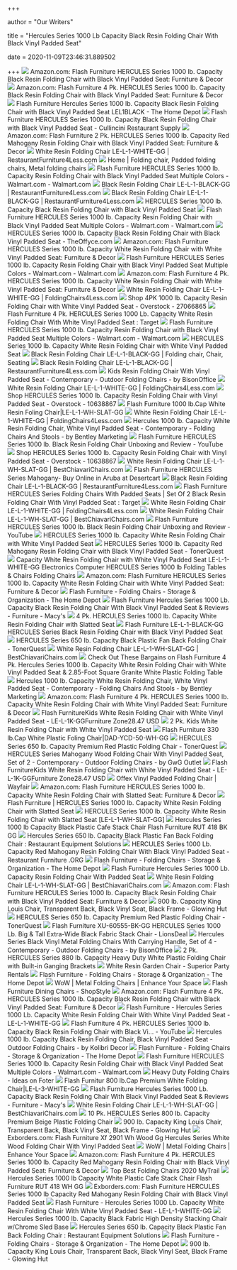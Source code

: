 +++
        
author = "Our Writers"
        
title = "Hercules Series 1000 Lb Capacity Black Resin Folding Chair With Black Vinyl Padded Seat"
        
date = 2020-11-09T23:46:31.889502
        
+++
[ ![](https://images-na.ssl-images-amazon.com/images/I/51RfqMIcUHL._AC_SX679_.jpg)](https://images-na.ssl-images-amazon.com/images/I/51RfqMIcUHL._AC_SX679_.jpg) Amazon.com: Flash Furniture HERCULES Series 1000 lb. Capacity Black Resin  Folding Chair with Black Vinyl Padded Seat: Furniture & Decor
[ ![](https://images-na.ssl-images-amazon.com/images/I/81IaCAlvXTL._AC_SX522_.jpg)](https://images-na.ssl-images-amazon.com/images/I/81IaCAlvXTL._AC_SX522_.jpg) Amazon.com: Flash Furniture 4 Pk. HERCULES Series 1000 lb. Capacity Black  Resin Folding Chair with Black Vinyl Padded Seat: Furniture & Decor
[ ![](https://images.homedepot-static.com/productImages/40be92ee-00f4-4789-9d0e-727d6a61727d/svn/black-flash-furniture-folding-chairs-lel1black-64_600.jpg)](https://images.homedepot-static.com/productImages/40be92ee-00f4-4789-9d0e-727d6a61727d/svn/black-flash-furniture-folding-chairs-lel1black-64_600.jpg) Flash Furniture Hercules Series 1000 lb. Capacity Black Resin Folding Chair  with Black Vinyl Padded Seat LEL1BLACK - The Home Depot
[ ![](https://d2gyvfl9t9z401.cloudfront.net/catalog/product/cache/1/image/500x/040ec09b1e35df139433887a97daa66f/l/e/le-l-1-black-gg_inset3/Flash-Furniture-FLA-LE-L-1-BLACK-GG-31.jpg)](https://d2gyvfl9t9z401.cloudfront.net/catalog/product/cache/1/image/500x/040ec09b1e35df139433887a97daa66f/l/e/le-l-1-black-gg_inset3/Flash-Furniture-FLA-LE-L-1-BLACK-GG-31.jpg) Flash Furniture HERCULES Series 1000 lb. Capacity Black Resin Folding Chair  with Black Vinyl Padded Seat - Cullincini Restaurant Supply
[ ![](https://images-na.ssl-images-amazon.com/images/I/91CoResjFlL._AC_SX522_.jpg)](https://images-na.ssl-images-amazon.com/images/I/91CoResjFlL._AC_SX522_.jpg) Amazon.com: Flash Furniture 2 Pk. HERCULES Series 1000 lb. Capacity Red  Mahogany Resin Folding Chair with Black Vinyl Padded Seat: Furniture & Decor
[ ![](https://www.restaurantfurniture4less.com/dw/image/v2/BBSJ_PRD/on/demandware.static/-/Sites-main/default/dw03ede34c/images/FLASH_FURNITURE_LE-L-1-WHITE-GG_MAIN_IMAGE.jpg?sw=2000&sh=2000&sm=fit)](https://www.restaurantfurniture4less.com/dw/image/v2/BBSJ_PRD/on/demandware.static/-/Sites-main/default/dw03ede34c/images/FLASH_FURNITURE_LE-L-1-WHITE-GG_MAIN_IMAGE.jpg?sw=2000&sh=2000&sm=fit) White Resin Folding Chair LE-L-1-WHITE-GG | RestaurantFurniture4Less.com
[ ![](https://i.pinimg.com/736x/d9/69/1b/d9691b19509fef874c9b343b7d57988b.jpg)](https://i.pinimg.com/736x/d9/69/1b/d9691b19509fef874c9b343b7d57988b.jpg) Home | Folding chair, Padded folding chairs, Metal folding chairs
[ ![](https://i5.walmartimages.com/asr/9f6157e9-dbc7-4a8e-96de-d8612d9df268_1.6887749ee233bfe4fcb47ae24ec50ea6.jpeg)](https://i5.walmartimages.com/asr/9f6157e9-dbc7-4a8e-96de-d8612d9df268_1.6887749ee233bfe4fcb47ae24ec50ea6.jpeg) Flash Furniture HERCULES Series 1000 lb. Capacity Resin Folding Chair with Black  Vinyl Padded Seat Multiple Colors - Walmart.com - Walmart.com
[ ![](https://www.restaurantfurniture4less.com/dw/image/v2/BBSJ_PRD/on/demandware.static/-/Sites-main/default/dw2000783c/images/FLASH_FURNITURE_LE-L-1-BLACK-GG_INSET2.jpg?sw=1200&sh=1200&sm=fit)](https://www.restaurantfurniture4less.com/dw/image/v2/BBSJ_PRD/on/demandware.static/-/Sites-main/default/dw2000783c/images/FLASH_FURNITURE_LE-L-1-BLACK-GG_INSET2.jpg?sw=1200&sh=1200&sm=fit) Black Resin Folding Chair LE-L-1-BLACK-GG | RestaurantFurniture4Less.com
[ ![](https://www.restaurantfurniture4less.com/dw/image/v2/BBSJ_PRD/on/demandware.static/-/Sites-main/default/dw545477f9/images/FLASH_FURNITURE_LE-L-1-BLACK-GG_REVIEW.jpg?sw=1200&sh=1200&sm=fit)](https://www.restaurantfurniture4less.com/dw/image/v2/BBSJ_PRD/on/demandware.static/-/Sites-main/default/dw545477f9/images/FLASH_FURNITURE_LE-L-1-BLACK-GG_REVIEW.jpg?sw=1200&sh=1200&sm=fit) Black Resin Folding Chair LE-L-1-BLACK-GG | RestaurantFurniture4Less.com
[ ![](https://centralseating.com/media/catalog/product/cache/1/image/1200x1200/9df78eab33525d08d6e5fb8d27136e95/L/E/LE-L-1-BLACK-GG_inset4.jpg)](https://centralseating.com/media/catalog/product/cache/1/image/1200x1200/9df78eab33525d08d6e5fb8d27136e95/L/E/LE-L-1-BLACK-GG_inset4.jpg) HERCULES Series 1000 lb. Capacity Black Resin Folding Chair with Black  Vinyl Padded Seat
[ ![](https://i5.walmartimages.com/asr/02731b4e-eaa5-48b9-ac5a-f0105f1ab024_2.ac54db659534798a239aeb7d35d22353.jpeg)](https://i5.walmartimages.com/asr/02731b4e-eaa5-48b9-ac5a-f0105f1ab024_2.ac54db659534798a239aeb7d35d22353.jpeg) Flash Furniture HERCULES Series 1000 lb. Capacity Resin Folding Chair with Black  Vinyl Padded Seat Multiple Colors - Walmart.com - Walmart.com
[ ![](https://www.theoffyce.com/wp-content/uploads/2012/10/hercules-series-1000-lb-capacity-black-r-1101-1675-01-00_inset1-510x567.jpg)](https://www.theoffyce.com/wp-content/uploads/2012/10/hercules-series-1000-lb-capacity-black-r-1101-1675-01-00_inset1-510x567.jpg) HERCULES Series 1000 lb. Capacity Black Resin Folding Chair with Black  Vinyl Padded Seat - TheOffyce.com
[ ![](https://images-na.ssl-images-amazon.com/images/I/8171DJT3jIL._AC_SL1500_.jpg)](https://images-na.ssl-images-amazon.com/images/I/8171DJT3jIL._AC_SL1500_.jpg) Amazon.com: Flash Furniture HERCULES Series 1000 lb. Capacity White Resin  Folding Chair with White Vinyl Padded Seat: Furniture & Decor
[ ![](https://i5.walmartimages.com/asr/f06274d6-55b9-421c-b2a5-b7ade31d3423_1.dc2ea3b228d72d1893c2cbda991790b4.jpeg)](https://i5.walmartimages.com/asr/f06274d6-55b9-421c-b2a5-b7ade31d3423_1.dc2ea3b228d72d1893c2cbda991790b4.jpeg) Flash Furniture HERCULES Series 1000 lb. Capacity Resin Folding Chair with Black  Vinyl Padded Seat Multiple Colors - Walmart.com - Walmart.com
[ ![](https://m.media-amazon.com/images/I/81sYpnigfXL._AC_SS350_.jpg)](https://m.media-amazon.com/images/I/81sYpnigfXL._AC_SS350_.jpg) Amazon.com: Flash Furniture 4 Pk. HERCULES Series 1000 lb. Capacity White Resin  Folding Chair with White Vinyl Padded Seat: Furniture & Decor
[ ![](https://www.foldingchairs4less.com/dw/image/v2/BBSJ_PRD/on/demandware.static/-/Sites-main/default/dwa5de3cf7/images/FLASH_FURNITURE_LE-L-1-WHITE-GG_INSET2.jpg?sw=1200&sh=1200&sm=fit)](https://www.foldingchairs4less.com/dw/image/v2/BBSJ_PRD/on/demandware.static/-/Sites-main/default/dwa5de3cf7/images/FLASH_FURNITURE_LE-L-1-WHITE-GG_INSET2.jpg?sw=1200&sh=1200&sm=fit) White Resin Folding Chair LE-L-1-WHITE-GG | FoldingChairs4Less.com
[ ![](https://ak1.ostkcdn.com/images/products/is/images/direct/ad756473ae56fa662e49bf23e5d206f5be09a79e/4PK-1000-lb.-Capacity-Resin-Folding-Chair-with-White-Vinyl-Padded-Seat.jpg?impolicy=medium)](https://ak1.ostkcdn.com/images/products/is/images/direct/ad756473ae56fa662e49bf23e5d206f5be09a79e/4PK-1000-lb.-Capacity-Resin-Folding-Chair-with-White-Vinyl-Padded-Seat.jpg?impolicy=medium) Shop 4PK 1000 lb. Capacity Resin Folding Chair with White Vinyl Padded Seat  - Overstock - 27066865
[ ![](https://target.scene7.com/is/image/Target/GUEST_bd7c8258-d2a6-4553-8bc4-2682dadac92f?wid=488&hei=488&fmt=pjpeg)](https://target.scene7.com/is/image/Target/GUEST_bd7c8258-d2a6-4553-8bc4-2682dadac92f?wid=488&hei=488&fmt=pjpeg) Flash Furniture 4 Pk. HERCULES Series 1000 Lb. Capacity White Resin Folding  Chair With White Vinyl Padded Seat : Target
[ ![](https://i5.walmartimages.com/asr/e319703c-d664-439e-94b9-2e7bfd491909.095dd57edb04016374c6068c5e9e9a8b.jpeg)](https://i5.walmartimages.com/asr/e319703c-d664-439e-94b9-2e7bfd491909.095dd57edb04016374c6068c5e9e9a8b.jpeg) Flash Furniture HERCULES Series 1000 lb. Capacity Resin Folding Chair with Black  Vinyl Padded Seat Multiple Colors - Walmart.com - Walmart.com
[ ![](https://centralseating.com/media/catalog/product/cache/1/image/1200x1200/9df78eab33525d08d6e5fb8d27136e95/L/E/LE-L-1-WHITE-GG_inset4.jpg)](https://centralseating.com/media/catalog/product/cache/1/image/1200x1200/9df78eab33525d08d6e5fb8d27136e95/L/E/LE-L-1-WHITE-GG_inset4.jpg) HERCULES Series 1000 lb. Capacity White Resin Folding Chair with White Vinyl  Padded Seat
[ ![](https://i.pinimg.com/originals/7a/32/90/7a3290fa63a76f657955bad6eea0e88b.jpg)](https://i.pinimg.com/originals/7a/32/90/7a3290fa63a76f657955bad6eea0e88b.jpg) Black Resin Folding Chair LE-L-1-BLACK-GG | Folding chair, Chair, Seating
[ ![](https://www.restaurantfurniture4less.com/dw/image/v2/BBSJ_PRD/on/demandware.static/-/Sites-main/default/dw602bee74/images/FLASH_FURNITURE_LE-L-1-BLACK-GG_INSET6.jpg?sw=1200&sh=1200&sm=fit)](https://www.restaurantfurniture4less.com/dw/image/v2/BBSJ_PRD/on/demandware.static/-/Sites-main/default/dw602bee74/images/FLASH_FURNITURE_LE-L-1-BLACK-GG_INSET6.jpg?sw=1200&sh=1200&sm=fit) Black Resin Folding Chair LE-L-1-BLACK-GG | RestaurantFurniture4Less.com
[ ![](https://st.hzcdn.com/fimgs/eac16af40cb73900_1550-w300-h300-b1-p10--.jpg)](https://st.hzcdn.com/fimgs/eac16af40cb73900_1550-w300-h300-b1-p10--.jpg) Kids Resin Folding Chair With Vinyl Padded Seat - Contemporary - Outdoor Folding  Chairs - by BisonOffice
[ ![](https://www.foldingchairs4less.com/dw/image/v2/BBSJ_PRD/on/demandware.static/-/Sites-main/default/dw8b67eecb/images/FLASH_FURNITURE_LE-L-1-WHITE-GG_INSET6.jpg?sw=1200&sh=1200&sm=fit)](https://www.foldingchairs4less.com/dw/image/v2/BBSJ_PRD/on/demandware.static/-/Sites-main/default/dw8b67eecb/images/FLASH_FURNITURE_LE-L-1-WHITE-GG_INSET6.jpg?sw=1200&sh=1200&sm=fit) White Resin Folding Chair LE-L-1-WHITE-GG | FoldingChairs4Less.com
[ ![](https://ak1.ostkcdn.com/images/products/is/images/direct/b8d685687584f578887e8aabf6bb0eb646e1341a/HERCULES-Series-1000-lb.-Capacity-Resin-Folding-Chair-with-Vinyl-Padded-Seat.jpg?impolicy=medium)](https://ak1.ostkcdn.com/images/products/is/images/direct/b8d685687584f578887e8aabf6bb0eb646e1341a/HERCULES-Series-1000-lb.-Capacity-Resin-Folding-Chair-with-Vinyl-Padded-Seat.jpg?impolicy=medium) Shop HERCULES Series 1000 lb. Capacity Resin Folding Chair with Vinyl  Padded Seat - Overstock - 10638867
[ ![](https://s.yimg.com/aah/yhst-18461728116681/flash-furniture-hercules-series-1000-lb-capacity-white-resin-folding-chair-with-slatted-seat-model-le-l-1-wh-slat-gg-2.png)](https://s.yimg.com/aah/yhst-18461728116681/flash-furniture-hercules-series-1000-lb-capacity-white-resin-folding-chair-with-slatted-seat-model-le-l-1-wh-slat-gg-2.png) Flash Furniture 1000 lb.Cap White Resin Foling Chair|LE-L-1-WH-SLAT-GG
[ ![](https://www.foldingchairs4less.com/dw/image/v2/BBSJ_PRD/on/demandware.static/-/Sites-main/default/dw30b943e7/images/FLASH_FURNITURE_LE-L-1-WHITE-GG_INSET5.jpg?sw=1200&sh=1200&sm=fit)](https://www.foldingchairs4less.com/dw/image/v2/BBSJ_PRD/on/demandware.static/-/Sites-main/default/dw30b943e7/images/FLASH_FURNITURE_LE-L-1-WHITE-GG_INSET5.jpg?sw=1200&sh=1200&sm=fit) White Resin Folding Chair LE-L-1-WHITE-GG | FoldingChairs4Less.com
[ ![](https://st.hzcdn.com/simgs/1991e0e40e1f5392_9-0499/home-design.jpg)](https://st.hzcdn.com/simgs/1991e0e40e1f5392_9-0499/home-design.jpg) Hercules 1000 lb. Capacity White Resin Folding Chair, White Vinyl Padded  Seat - Contemporary - Folding Chairs And Stools - by Bentley Marketing
[ ![](https://i.ytimg.com/vi/2YnVGRFdEtM/maxresdefault.jpg)](https://i.ytimg.com/vi/2YnVGRFdEtM/maxresdefault.jpg) Flash Furniture HERCULES Series 1000 lb. Black Resin Folding Chair Unboxing  and Review - YouTube
[ ![](https://ak1.ostkcdn.com/images/products/is/images/direct/22f631eb44dbd58122dc7c4bf9aab99b70689f66/HERCULES-Series-1000-lb.-Capacity-Resin-Folding-Chair-with-Vinyl-Padded-Seat.jpg?impolicy=medium)](https://ak1.ostkcdn.com/images/products/is/images/direct/22f631eb44dbd58122dc7c4bf9aab99b70689f66/HERCULES-Series-1000-lb.-Capacity-Resin-Folding-Chair-with-Vinyl-Padded-Seat.jpg?impolicy=medium) Shop HERCULES Series 1000 lb. Capacity Resin Folding Chair with Vinyl  Padded Seat - Overstock - 10638867
[ ![](https://www.bestchiavarichairs.com/dw/image/v2/BBSJ_PRD/on/demandware.static/-/Sites-main/default/dwf15acc4e/images/FLASH_FURNITURE_LE-L-1-WH-SLAT-GG_INSET3.jpg?sw=1200&sh=1200&sm=fit)](https://www.bestchiavarichairs.com/dw/image/v2/BBSJ_PRD/on/demandware.static/-/Sites-main/default/dwf15acc4e/images/FLASH_FURNITURE_LE-L-1-WH-SLAT-GG_INSET3.jpg?sw=1200&sh=1200&sm=fit) White Resin Folding Chair LE-L-1-WH-SLAT-GG | BestChiavariChairs.com
[ ![](https://m.media-amazon.com/images/I/512RGQb5XaL.jpg)](https://m.media-amazon.com/images/I/512RGQb5XaL.jpg) Flash Furniture HERCULES Series Mahogany- Buy Online in Aruba at Desertcart
[ ![](https://www.restaurantfurniture4less.com/dw/image/v2/BBSJ_PRD/on/demandware.static/-/Sites-main/default/dwa9cbd052/images/FLASH_FURNITURE_LE-L-1-BLACK-GG_SAMPLE.jpg?sw=1200&sh=1200&sm=fit)](https://www.restaurantfurniture4less.com/dw/image/v2/BBSJ_PRD/on/demandware.static/-/Sites-main/default/dwa9cbd052/images/FLASH_FURNITURE_LE-L-1-BLACK-GG_SAMPLE.jpg?sw=1200&sh=1200&sm=fit) Black Resin Folding Chair LE-L-1-BLACK-GG | RestaurantFurniture4Less.com
[ ![](https://target.scene7.com/is/image/Target/GUEST_a5f18029-6d82-416d-a55b-4d9f76ea0a62)](https://target.scene7.com/is/image/Target/GUEST_a5f18029-6d82-416d-a55b-4d9f76ea0a62) Flash Furniture HERCULES Series Folding Chairs With Padded Seats | Set Of 2 Black  Resin Folding Chair With Vinyl Padded Seat : Target
[ ![](https://www.foldingchairs4less.com/dw/image/v2/BBSJ_PRD/on/demandware.static/-/Sites-main/default/dwa7baa068/images/FLASH_FURNITURE_LE-L-1-WHITE-GG_SAMPLE.jpg?sw=1200&sh=1200&sm=fit)](https://www.foldingchairs4less.com/dw/image/v2/BBSJ_PRD/on/demandware.static/-/Sites-main/default/dwa7baa068/images/FLASH_FURNITURE_LE-L-1-WHITE-GG_SAMPLE.jpg?sw=1200&sh=1200&sm=fit) White Resin Folding Chair LE-L-1-WHITE-GG | FoldingChairs4Less.com
[ ![](https://www.bestchiavarichairs.com/dw/image/v2/BBSJ_PRD/on/demandware.static/-/Sites-main/default/dw1bb418a6/images/FLASH_FURNITURE_LE-L-1-WH-SLAT-GG_INSET1.jpg?sw=1200&sh=1200&sm=fit)](https://www.bestchiavarichairs.com/dw/image/v2/BBSJ_PRD/on/demandware.static/-/Sites-main/default/dw1bb418a6/images/FLASH_FURNITURE_LE-L-1-WH-SLAT-GG_INSET1.jpg?sw=1200&sh=1200&sm=fit) White Resin Folding Chair LE-L-1-WH-SLAT-GG | BestChiavariChairs.com
[ ![](https://i.ytimg.com/vi/2YnVGRFdEtM/hqdefault.jpg)](https://i.ytimg.com/vi/2YnVGRFdEtM/hqdefault.jpg) Flash Furniture HERCULES Series 1000 lb. Black Resin Folding Chair Unboxing  and Review - YouTube
[ ![](https://centralseating.com/media/catalog/product/cache/1/image/650x650/9df78eab33525d08d6e5fb8d27136e95/L/E/LE-L-1-WHITE-GG_DIMS.jpg)](https://centralseating.com/media/catalog/product/cache/1/image/650x650/9df78eab33525d08d6e5fb8d27136e95/L/E/LE-L-1-WHITE-GG_DIMS.jpg) HERCULES Series 1000 lb. Capacity White Resin Folding Chair with White Vinyl  Padded Seat
[ ![](https://cdn.7cart.com/i/o/aHR0cHM6Ly93d3cudG9uZXJxdWVzdC5jb20vSW1hZ2VzL2ZsYXNoL0xFLUwtNC1XSElURS1HRy5qcGc1.jpg)](https://cdn.7cart.com/i/o/aHR0cHM6Ly93d3cudG9uZXJxdWVzdC5jb20vSW1hZ2VzL2ZsYXNoL0xFLUwtNC1XSElURS1HRy5qcGc1.jpg) HERCULES Series 1000 lb. Capacity Red Mahogany Resin Folding Chair with Black  Vinyl Padded Seat - TonerQuest
[ ![](https://images-na.ssl-images-amazon.com/images/I/31R%2B7uyWtgL.jpg)](https://images-na.ssl-images-amazon.com/images/I/31R%2B7uyWtgL.jpg) Capacity White Resin Folding Chair with White Vinyl Padded Seat  LE-L-1-WHITE-GG Electronics Computer HERCULES Series 1000 lb Folding Tables  & Chairs Folding Chairs
[ ![](https://m.media-amazon.com/images/I/71qnL8oHjzL._AC_SS350_.jpg)](https://m.media-amazon.com/images/I/71qnL8oHjzL._AC_SS350_.jpg) Amazon.com: Flash Furniture HERCULES Series 1000 lb. Capacity White Resin  Folding Chair with White Vinyl Padded Seat: Furniture & Decor
[ ![](https://images.homedepot-static.com/productImages/c72f7a9e-6d6d-4b8f-8542-dbb1ded45216/svn/gray-flash-furniture-folding-chairs-hamc309avgy-64_400_compressed.jpg)](https://images.homedepot-static.com/productImages/c72f7a9e-6d6d-4b8f-8542-dbb1ded45216/svn/gray-flash-furniture-folding-chairs-hamc309avgy-64_400_compressed.jpg) Flash Furniture - Folding Chairs - Storage & Organization - The Home Depot
[ ![](https://slimages.macysassets.com/is/image/MCY/products/3/optimized/12798593_fpx.tif?bgc=255,255,255&wid=224&qlt=90,0&layer=comp&op_sharpen=0&resMode=bicub&op_usm=0.7,1.0,0.5,0&fmt=jpeg)](https://slimages.macysassets.com/is/image/MCY/products/3/optimized/12798593_fpx.tif?bgc=255,255,255&wid=224&qlt=90,0&layer=comp&op_sharpen=0&resMode=bicub&op_usm=0.7,1.0,0.5,0&fmt=jpeg) Flash Furniture Hercules Series 1000 Lb. Capacity Black Resin Folding Chair  With Black Vinyl Padded Seat & Reviews - Furniture - Macy's
[ ![](https://az651873.vo.msecnd.net/img/prods/large/201_4lel1whslatgg.jpg)](https://az651873.vo.msecnd.net/img/prods/large/201_4lel1whslatgg.jpg) 4 Pk. HERCULES Series 1000 lb. Capacity White Resin Folding Chair with  Slatted Seat
[ ![](https://itempics-tigerchef.netdna-ssl.com/Flash-Furniture-XF-2902-BK-WOOD-GG-HERCULES-Series-Black-Wood-Folding-Chair-with-Vinyl-Padded-Seat-137285_thumb.jpg)](https://itempics-tigerchef.netdna-ssl.com/Flash-Furniture-XF-2902-BK-WOOD-GG-HERCULES-Series-Black-Wood-Folding-Chair-with-Vinyl-Padded-Seat-137285_thumb.jpg) Flash Furniture LE-L-1-BLACK-GG HERCULES Series Black Resin Folding Chair  with Black Vinyl Padded Seat
[ ![](https://cdn.7cart.com/i/o/aHR0cHM6Ly93d3cudG9uZXJxdWVzdC5jb20vSW1hZ2VzL2ZsYXNoL0xFLUwtNC1CSy1HRy5qcGc1.jpg)](https://cdn.7cart.com/i/o/aHR0cHM6Ly93d3cudG9uZXJxdWVzdC5jb20vSW1hZ2VzL2ZsYXNoL0xFLUwtNC1CSy1HRy5qcGc1.jpg) HERCULES Series 650 lb. Capacity Black Plastic Fan Back Folding Chair -  TonerQuest
[ ![](https://www.bestchiavarichairs.com/dw/image/v2/BBSJ_PRD/on/demandware.static/-/Sites-main/default/dw00538c72/images/FLASH_FURNITURE_LE-L-1-WH-SLAT-GG_INSET4.jpg?sw=1200&sh=1200&sm=fit)](https://www.bestchiavarichairs.com/dw/image/v2/BBSJ_PRD/on/demandware.static/-/Sites-main/default/dw00538c72/images/FLASH_FURNITURE_LE-L-1-WH-SLAT-GG_INSET4.jpg?sw=1200&sh=1200&sm=fit) White Resin Folding Chair LE-L-1-WH-SLAT-GG | BestChiavariChairs.com
[ ![](https://images.prod.meredith.com/product/e7fb58dea2583ca43271e9957be5a4fd/1598954587046/l/flash-furniture-4-pk-hercules-series-1000-lb-capacity-white-resin-folding-chair-with-white-vinyl-padded-seat-and-2-85-foot-square-granite-white-plastic-folding-table)](https://images.prod.meredith.com/product/e7fb58dea2583ca43271e9957be5a4fd/1598954587046/l/flash-furniture-4-pk-hercules-series-1000-lb-capacity-white-resin-folding-chair-with-white-vinyl-padded-seat-and-2-85-foot-square-granite-white-plastic-folding-table) Check Out These Bargains on Flash Furniture 4 Pk. Hercules Series 1000 lb.  Capacity White Resin Folding Chair with White Vinyl Padded Seat & 2.85-Foot  Square Granite White Plastic Folding Table
[ ![](https://st.hzcdn.com/fimgs/de91ed8a080f4b4b_3471-w300-h300-b1-p10--.jpg)](https://st.hzcdn.com/fimgs/de91ed8a080f4b4b_3471-w300-h300-b1-p10--.jpg) Hercules 1000 lb. Capacity White Resin Folding Chair, White Vinyl Padded  Seat - Contemporary - Folding Chairs And Stools - by Bentley Marketing
[ ![](https://m.media-amazon.com/images/I/41T7rQcpFJL.jpg)](https://m.media-amazon.com/images/I/41T7rQcpFJL.jpg) Amazon.com: Flash Furniture 4 Pk. HERCULES Series 1000 lb. Capacity White Resin  Folding Chair with White Vinyl Padded Seat: Furniture & Decor
[ ![](https://cdn.shopify.com/s/files/1/0078/6022/4081/products/FLSH-XF2901WHWOODGG_600x600.jpg?v=1564649769)](https://cdn.shopify.com/s/files/1/0078/6022/4081/products/FLSH-XF2901WHWOODGG_600x600.jpg?v=1564649769) Flash FurnitureKids White Resin Folding Chair with White Vinyl Padded Seat  - LE-L-1K-GGFurniture Zone28.47 USD
[ ![](https://az651873.vo.msecnd.net/img/prods/large/201_2lel1kgg.jpg)](https://az651873.vo.msecnd.net/img/prods/large/201_2lel1kgg.jpg) 2 Pk. Kids White Resin Folding Chair with White Vinyl Padded Seat
[ ![](https://s.yimg.com/aah/yhst-18461728116681/flash-furniture-hercules-series-330-lb-capacity-white-plastic-folding-chair-with-charcoal-frame-model-dad-ycd-50-wh-gg-2.png)](https://s.yimg.com/aah/yhst-18461728116681/flash-furniture-hercules-series-330-lb-capacity-white-plastic-folding-chair-with-charcoal-frame-model-dad-ycd-50-wh-gg-2.png) Flash Furniture 330 lb.Cap White Plastic Foling Chair|DAD-YCD-50-WH-GG
[ ![](https://cdn.7cart.com/i/o/aHR0cHM6Ly93d3cudG9uZXJxdWVzdC5jb20vSW1hZ2VzL2ZsYXNoL0xFLUwtMy1SRUQtR0cuanBn0.jpg)](https://cdn.7cart.com/i/o/aHR0cHM6Ly93d3cudG9uZXJxdWVzdC5jb20vSW1hZ2VzL2ZsYXNoL0xFLUwtMy1SRUQtR0cuanBn0.jpg) HERCULES Series 650 lb. Capacity Premium Red Plastic Folding Chair -  TonerQuest
[ ![](https://st.hzcdn.com/simgs/a991f8230cb738ed_9-1552/home-design.jpg)](https://st.hzcdn.com/simgs/a991f8230cb738ed_9-1552/home-design.jpg) HERCULES Series Mahogany Wood Folding Chair With Vinyl Padded Seat, Set of  2 - Contemporary - Outdoor Folding Chairs - by GwG Outlet
[ ![](https://cdn.shopify.com/s/files/1/0078/6022/4081/products/31buRndYSXL_600x600.jpg?v=1595337077)](https://cdn.shopify.com/s/files/1/0078/6022/4081/products/31buRndYSXL_600x600.jpg?v=1595337077) Flash FurnitureKids White Resin Folding Chair with White Vinyl Padded Seat  - LE-L-1K-GGFurniture Zone28.47 USD
[ ![](https://secure.img1-fg.wfcdn.com/im/63746112/resize-h800-w800%5Ecompr-r85/1118/111859970/Vinyl+Padded+Folding+Chair.jpg)](https://secure.img1-fg.wfcdn.com/im/63746112/resize-h800-w800%5Ecompr-r85/1118/111859970/Vinyl+Padded+Folding+Chair.jpg) Offex Vinyl Padded Folding Chair | Wayfair
[ ![](https://images-na.ssl-images-amazon.com/images/I/71qli7k2WiL._AC_SL1500_.jpg)](https://images-na.ssl-images-amazon.com/images/I/71qli7k2WiL._AC_SL1500_.jpg) Amazon.com: Flash Furniture HERCULES Series 1000 lb. Capacity White Resin  Folding Chair with Slatted Seat: Furniture & Decor
[ ![](https://cdn11.bigcommerce.com/s-v6z0da/images/stencil/1280x1280/products/19294/22042/LE-L-1-WH-SLAT-GG_inset2__68239.1545528429.jpg?c=2)](https://cdn11.bigcommerce.com/s-v6z0da/images/stencil/1280x1280/products/19294/22042/LE-L-1-WH-SLAT-GG_inset2__68239.1545528429.jpg?c=2) Flash Furniture | HERCULES Series 1000 lb. Capacity White Resin Folding  Chair with Slatted Seat
[ ![](https://www.get.furniture/pub/media/catalog/product/cache/f829e19f1c0006c5bce926ab0786fa0c/l/e/le-l-1-wh-slat-gg_inset3_2.jpg)](https://www.get.furniture/pub/media/catalog/product/cache/f829e19f1c0006c5bce926ab0786fa0c/l/e/le-l-1-wh-slat-gg_inset3_2.jpg) HERCULES Series 1000 lb. Capacity White Resin Folding Chair with Slatted  Seat [LE-L-1-WH-SLAT-GG]
[ ![](https://www.totallyfurniture.com/pub/media/catalog/product/h/t/httpssep.yimg.comaytotallyfurniturehercules-series-1000-lb-capacity-black-plastic-cafe-stack-chair-flash-furniture-rut-418-bk-gg-16.gif)](https://www.totallyfurniture.com/pub/media/catalog/product/h/t/httpssep.yimg.comaytotallyfurniturehercules-series-1000-lb-capacity-black-plastic-cafe-stack-chair-flash-furniture-rut-418-bk-gg-16.gif) Hercules Series 1000 lb Capacity Black Plastic Cafe Stack Chair Flash  Furniture RUT 418 BK GG
[ ![](http://www.restaurantequipmentsolutions.com/img/lrg/l/le-l-4-bk-gg.jpg)](http://www.restaurantequipmentsolutions.com/img/lrg/l/le-l-4-bk-gg.jpg) Hercules Series 650 lb. Capacity Black Plastic Fan Back Folding Chair :  Restaurant Equipment Solutions
[ ![](https://restaurantfurniture.org/wp-content/uploads/2019/09/2-Pk.-HERCULES-Series-Curved-Triple-Braced-Double-Hinged-Black-Patterned-Fabric-Metal-Folding-Chair-300x300.jpg)](https://restaurantfurniture.org/wp-content/uploads/2019/09/2-Pk.-HERCULES-Series-Curved-Triple-Braced-Double-Hinged-Black-Patterned-Fabric-Metal-Folding-Chair-300x300.jpg) HERCULES Series 1000 Lb. Capacity Red Mahogany Resin Folding Chair With Black  Vinyl Padded Seat - Restaurant Furniture .ORG
[ ![](https://images.homedepot-static.com/productImages/06508977-7c36-4d95-a54f-2d95aeec5de4/svn/gray-flash-furniture-folding-chairs-hamc320afgry-64_400_compressed.jpg)](https://images.homedepot-static.com/productImages/06508977-7c36-4d95-a54f-2d95aeec5de4/svn/gray-flash-furniture-folding-chairs-hamc320afgry-64_400_compressed.jpg) Flash Furniture - Folding Chairs - Storage & Organization - The Home Depot
[ ![](https://cdn3.volusion.com/j35d2.7m7c7/v/vspfiles/photos/FLA-LE-L-1-GG-6.jpg?v-cache=1420706549)](https://cdn3.volusion.com/j35d2.7m7c7/v/vspfiles/photos/FLA-LE-L-1-GG-6.jpg?v-cache=1420706549) Flash Furniture Hercules Series 1000 Lb. Capacity Resin Folding Chair With Padded  Seat
[ ![](https://www.bestchiavarichairs.com/dw/image/v2/BBSJ_PRD/on/demandware.static/-/Sites-main/default/dw4d3e8c4e/images/FLASH_FURNITURE_LE-L-1-WH-SLAT-GG_INSET5.jpg?sw=1200&sh=1200&sm=fit)](https://www.bestchiavarichairs.com/dw/image/v2/BBSJ_PRD/on/demandware.static/-/Sites-main/default/dw4d3e8c4e/images/FLASH_FURNITURE_LE-L-1-WH-SLAT-GG_INSET5.jpg?sw=1200&sh=1200&sm=fit) White Resin Folding Chair LE-L-1-WH-SLAT-GG | BestChiavariChairs.com
[ ![](https://m.media-amazon.com/images/I/81IIOFaEcuL._AC_SS350_.jpg)](https://m.media-amazon.com/images/I/81IIOFaEcuL._AC_SS350_.jpg) Amazon.com: Flash Furniture HERCULES Series 1000 lb. Capacity Black Resin  Folding Chair with Black Vinyl Padded Seat: Furniture & Decor
[ ![](https://cdn11.bigcommerce.com/s-a1yqkuk2je/images/stencil/1280x1280/products/7879/149852/hercules-series-900-lb-capacity-king-louis-chair-transparent-back-black-vinyl-seat-black-frame__68804.1596175101.jpg?c=1?imbypass=on)](https://cdn11.bigcommerce.com/s-a1yqkuk2je/images/stencil/1280x1280/products/7879/149852/hercules-series-900-lb-capacity-king-louis-chair-transparent-back-black-vinyl-seat-black-frame__68804.1596175101.jpg?c=1?imbypass=on) 900 lb. Capacity King Louis Chair, Transparent Back, Black Vinyl Seat, Black  Frame - Glowing Hut
[ ![](https://cdn.7cart.com/i/o/aHR0cHM6Ly93d3cudG9uZXJxdWVzdC5jb20vSW1hZ2VzL2ZsYXNoL0xFLUwtNC1CVVItR0cuanBn0.jpg)](https://cdn.7cart.com/i/o/aHR0cHM6Ly93d3cudG9uZXJxdWVzdC5jb20vSW1hZ2VzL2ZsYXNoL0xFLUwtNC1CVVItR0cuanBn0.jpg) HERCULES Series 650 lb. Capacity Premium Red Plastic Folding Chair -  TonerQuest
[ ![](https://www.lionsdeal.com/itempics/HERCULES-Series---Big-and-Tall-5787_xlarge.jpg)](https://www.lionsdeal.com/itempics/HERCULES-Series---Big-and-Tall-5787_xlarge.jpg) Flash Furniture XU-60555-BK-GG HERCULES Series 1000 Lb. Big & Tall  Extra-Wide Black Fabric Stack Chair - LionsDeal
[ ![](https://st.hzcdn.com/simgs/c99138780b97a7f6_4-1295/home-design.jpg)](https://st.hzcdn.com/simgs/c99138780b97a7f6_4-1295/home-design.jpg) Hercules Series Black Vinyl Metal Folding Chairs With Carrying Handle, Set  of 4 - Contemporary - Outdoor Folding Chairs - by BisonOffice
[ ![](https://az651873.vo.msecnd.net/img/prods/large/201_2rutiwhitegg.jpg)](https://az651873.vo.msecnd.net/img/prods/large/201_2rutiwhitegg.jpg) 2 Pk. HERCULES Series 880 lb. Capacity Heavy Duty White Plastic Folding  Chair with Built-in Ganging Brackets
[ ![](http://superiorpartyrentals.com/wp-content/uploads/2013/07/white-wood-garden-chair.jpg)](http://superiorpartyrentals.com/wp-content/uploads/2013/07/white-wood-garden-chair.jpg) White Resin Garden Chair - Superior Party Rentals
[ ![](https://images.homedepot-static.com/productImages/898ae0b5-2ff2-457d-b752-1037f7a0f75d/svn/black-flash-furniture-folding-chairs-hamc705av3bk-64_400_compressed.jpg)](https://images.homedepot-static.com/productImages/898ae0b5-2ff2-457d-b752-1037f7a0f75d/svn/black-flash-furniture-folding-chairs-hamc705av3bk-64_400_compressed.jpg) Flash Furniture - Folding Chairs - Storage & Organization - The Home Depot
[ ![](https://cdn3.volusion.com/36qtp.bg42e/v/vspfiles/photos/DAD-YCD-50-GG-2.jpg?v-cache=1420030802)](https://cdn3.volusion.com/36qtp.bg42e/v/vspfiles/photos/DAD-YCD-50-GG-2.jpg?v-cache=1420030802) WoW | Metal Folding Chairs | Enhance Your Space
[ ![](https://img.shopstyle-cdn.com/sim/e7/21/e7210c4156d8bbf479d6ef50168ca15f_xlarge/flash-furniture-10-pk-hercules-series-650-lb-capacity-premium-black-plastic-folding-chair.jpg)](https://img.shopstyle-cdn.com/sim/e7/21/e7210c4156d8bbf479d6ef50168ca15f_xlarge/flash-furniture-10-pk-hercules-series-650-lb-capacity-premium-black-plastic-folding-chair.jpg) Flash Furniture Dining Chairs - ShopStyle
[ ![](https://m.media-amazon.com/images/I/919jIm9CCdL._AC_SS350_.jpg)](https://m.media-amazon.com/images/I/919jIm9CCdL._AC_SS350_.jpg) Amazon.com: Flash Furniture 4 Pk. HERCULES Series 1000 lb. Capacity Black  Resin Folding Chair with Black Vinyl Padded Seat: Furniture & Decor
[ ![](https://s.yimg.com/aah/yhst-130038008324021/flash-furniture-hercules-series-curved-triple-braced-quad-hinged-black-vinyl-upholstered-metal-folding-chair-ha-mc309av-bk-gg-6.jpg)](https://s.yimg.com/aah/yhst-130038008324021/flash-furniture-hercules-series-curved-triple-braced-quad-hinged-black-vinyl-upholstered-metal-folding-chair-ha-mc309av-bk-gg-6.jpg) Flash Furniture - Hercules Series 1000 Lb. Capacity White Resin Folding  Chair With White Vinyl Padded Seat - LE-L-1-WHITE-GG
[ ![](https://i.ytimg.com/vi/yVz0zRr7oWQ/maxresdefault.jpg)](https://i.ytimg.com/vi/yVz0zRr7oWQ/maxresdefault.jpg) Flash Furniture 4 Pk. HERCULES Series 1000 lb. Capacity Black Resin Folding  Chair with Black Vi... - YouTube
[ ![](https://st.hzcdn.com/fimgs/36b1b1f9080f4bc2_7081-w300-h300-b1-p10--.jpg)](https://st.hzcdn.com/fimgs/36b1b1f9080f4bc2_7081-w300-h300-b1-p10--.jpg) Hercules 1000 lb. Capacity Black Resin Folding Chair, Black Vinyl Padded  Seat - Outdoor Folding Chairs - by Kolibri Decor
[ ![](https://images.homedepot-static.com/productImages/da3c49e9-af71-4dc5-8fe5-5fa62a104343/svn/black-flash-furniture-folding-chairs-cga-hf-2225-bl-hd-64_400_compressed.jpg)](https://images.homedepot-static.com/productImages/da3c49e9-af71-4dc5-8fe5-5fa62a104343/svn/black-flash-furniture-folding-chairs-cga-hf-2225-bl-hd-64_400_compressed.jpg) Flash Furniture - Folding Chairs - Storage & Organization - The Home Depot
[ ![](https://i5.walmartimages.com/asr/fa95d3dc-3108-49b5-ba9b-16eb6ca57c4a.c0f0d0be7a69c81dc23609bd8e148439.jpeg?odnWidth=100&odnHeight=100&odnBg=ffffff)](https://i5.walmartimages.com/asr/fa95d3dc-3108-49b5-ba9b-16eb6ca57c4a.c0f0d0be7a69c81dc23609bd8e148439.jpeg?odnWidth=100&odnHeight=100&odnBg=ffffff) Flash Furniture HERCULES Series 1000 lb. Capacity Resin Folding Chair with Black  Vinyl Padded Seat Multiple Colors - Walmart.com - Walmart.com
[ ![](https://foter.com/photos/179/flash-furniture-2-pack-hercules-series-upholstered-metal-folding-chair-with-curved-burgundy-fabric.jpg?s=ts3)](https://foter.com/photos/179/flash-furniture-2-pack-hercules-series-upholstered-metal-folding-chair-with-curved-burgundy-fabric.jpg?s=ts3) Heavy Duty Folding Chairs - Ideas on Foter
[ ![](https://s.yimg.com/aah/yhst-18461728116681/flash-furniture-hercules-series-800-lb-capacity-premium-white-plastic-folding-chair-model-le-l-3-white-gg-7.png)](https://s.yimg.com/aah/yhst-18461728116681/flash-furniture-hercules-series-800-lb-capacity-premium-white-plastic-folding-chair-model-le-l-3-white-gg-7.png) Flash Furnitur 800 lb.Cap Premium White Folding Chair|LE-L-3-WHITE-GG
[ ![](https://slimages.macysassets.com/is/image/MCY/products/5/optimized/12798065_fpx.tif?bgc=255,255,255&wid=224&qlt=90,0&layer=comp&op_sharpen=0&resMode=bicub&op_usm=0.7,1.0,0.5,0&fmt=jpeg)](https://slimages.macysassets.com/is/image/MCY/products/5/optimized/12798065_fpx.tif?bgc=255,255,255&wid=224&qlt=90,0&layer=comp&op_sharpen=0&resMode=bicub&op_usm=0.7,1.0,0.5,0&fmt=jpeg) Flash Furniture Hercules Series 1000 Lb. Capacity Black Resin Folding Chair  With Black Vinyl Padded Seat & Reviews - Furniture - Macy's
[ ![](https://www.bestchiavarichairs.com/dw/image/v2/BBSJ_PRD/on/demandware.static/-/Sites-main/default/dw8db8c92c/images/FLASH_FURNITURE_LE-L-1-WH-SLAT-GG_INSET6.jpg?sw=1200&sh=1200&sm=fit)](https://www.bestchiavarichairs.com/dw/image/v2/BBSJ_PRD/on/demandware.static/-/Sites-main/default/dw8db8c92c/images/FLASH_FURNITURE_LE-L-1-WH-SLAT-GG_INSET6.jpg?sw=1200&sh=1200&sm=fit) White Resin Folding Chair LE-L-1-WH-SLAT-GG | BestChiavariChairs.com
[ ![](https://az651873.vo.msecnd.net/img/prods/large/201_10lel3beigegg.jpg)](https://az651873.vo.msecnd.net/img/prods/large/201_10lel3beigegg.jpg) 10 Pk. HERCULES Series 800 lb. Capacity Premium Beige Plastic Folding Chair
[ ![](https://cdn11.bigcommerce.com/s-a1yqkuk2je/images/stencil/1280x1280/products/7879/157143/hercules-series-900-lb-capacity-king-louis-chair-transparent-back-black-vinyl-seat-black-frame__63258.1596196637.jpg?c=1?imbypass=on)](https://cdn11.bigcommerce.com/s-a1yqkuk2je/images/stencil/1280x1280/products/7879/157143/hercules-series-900-lb-capacity-king-louis-chair-transparent-back-black-vinyl-seat-black-frame__63258.1596196637.jpg?c=1?imbypass=on) 900 lb. Capacity King Louis Chair, Transparent Back, Black Vinyl Seat, Black  Frame - Glowing Hut
[ ![](https://a2e6bcfd777f578b36d4-676508336d42a20fa206555536a56159.ssl.cf1.rackcdn.com/31OM4HVQR1L.jpg)](https://a2e6bcfd777f578b36d4-676508336d42a20fa206555536a56159.ssl.cf1.rackcdn.com/31OM4HVQR1L.jpg) Exborders.com: Flash Furniture Xf 2901 Wh Wood Gg Hercules Series White  Wood Folding Chair With Vinyl Padded Seat
[ ![](https://cdn3.volusion.com/36qtp.bg42e/v/vspfiles/photos/DAD-YCD-50-GG-2T.jpg?v-cache=1420030802)](https://cdn3.volusion.com/36qtp.bg42e/v/vspfiles/photos/DAD-YCD-50-GG-2T.jpg?v-cache=1420030802) WoW | Metal Folding Chairs | Enhance Your Space
[ ![](https://m.media-amazon.com/images/I/81B8J+G7q+L._AC_SS350_.jpg)](https://m.media-amazon.com/images/I/81B8J+G7q+L._AC_SS350_.jpg) Amazon.com: Flash Furniture 4 Pk. HERCULES Series 1000 lb. Capacity Red  Mahogany Resin Folding Chair with Black Vinyl Padded Seat: Furniture & Decor
[ ![](https://mytrailco.com/wp-content/uploads/2020/05/How-to-Select-the-Best-Ergonomic-Chair.jpg)](https://mytrailco.com/wp-content/uploads/2020/05/How-to-Select-the-Best-Ergonomic-Chair.jpg) Top Best Folding Chairs 2020 MyTrail
[ ![](https://www.totallyfurniture.com/pub/media/catalog/product/h/t/httpssep.yimg.comaytotallyfurniturehercules-series-1000-lb-capacity-white-plastic-cafe-stack-chair-flash-furniture-rut-418-wh-gg-16.gif)](https://www.totallyfurniture.com/pub/media/catalog/product/h/t/httpssep.yimg.comaytotallyfurniturehercules-series-1000-lb-capacity-white-plastic-cafe-stack-chair-flash-furniture-rut-418-wh-gg-16.gif) Hercules Series 1000 lb Capacity White Plastic Cafe Stack Chair Flash  Furniture RUT 418 WH GG
[ ![](https://2795bb9f6d885cf8139a-512aa85802bd8a7eda571d047abdc9d8.ssl.cf1.rackcdn.com/41HicJ8GCiL.jpg)](https://2795bb9f6d885cf8139a-512aa85802bd8a7eda571d047abdc9d8.ssl.cf1.rackcdn.com/41HicJ8GCiL.jpg) Exborders.com: Flash Furniture HERCULES Series 1000 lb Capacity Red  Mahogany Resin Folding Chair with Black Vinyl Padded Seat
[ ![](https://s.yimg.com/aah/yhst-130038008324021/flash-furniture-hercules-series-330-lb-capacity-black-plastic-folding-chair-with-charcoal-frame-dad-ycd-50-gg-10.jpg)](https://s.yimg.com/aah/yhst-130038008324021/flash-furniture-hercules-series-330-lb-capacity-black-plastic-folding-chair-with-charcoal-frame-dad-ycd-50-gg-10.jpg) Flash Furniture - Hercules Series 1000 Lb. Capacity White Resin Folding  Chair With White Vinyl Padded Seat - LE-L-1-WHITE-GG
[ ![](https://cdn10.bigcommerce.com/s-2mpfm/products/128015/images/408242/XU-8700-CHR-B-30-GG_inset1__65631.1594764855.1280.1280.jpg?c=2)](https://cdn10.bigcommerce.com/s-2mpfm/products/128015/images/408242/XU-8700-CHR-B-30-GG_inset1__65631.1594764855.1280.1280.jpg?c=2) Hercules Series 1000 lb. Capacity Black Fabric High Density Stacking Chair  w/Chrome Sled Base
[ ![](https://www.restaurantequipmentsolutions.com/img/lrg/l/le-l-4-bk-gg_inset1.jpg)](https://www.restaurantequipmentsolutions.com/img/lrg/l/le-l-4-bk-gg_inset1.jpg) Hercules Series 650 lb. Capacity Black Plastic Fan Back Folding Chair :  Restaurant Equipment Solutions
[ ![](https://images.homedepot-static.com/productImages/dc5a4c55-6006-49f8-ada1-d672867be369/svn/black-flash-furniture-folding-chairs-rutiblk-64_400_compressed.jpg)](https://images.homedepot-static.com/productImages/dc5a4c55-6006-49f8-ada1-d672867be369/svn/black-flash-furniture-folding-chairs-rutiblk-64_400_compressed.jpg) Flash Furniture - Folding Chairs - Storage & Organization - The Home Depot
[ ![](https://cdn11.bigcommerce.com/s-a1yqkuk2je/images/stencil/1280x1280/products/7879/172104/hercules-series-900-lb-capacity-king-louis-chair-transparent-back-black-vinyl-seat-black-frame__90824.1596241029.jpg?c=1?imbypass=on)](https://cdn11.bigcommerce.com/s-a1yqkuk2je/images/stencil/1280x1280/products/7879/172104/hercules-series-900-lb-capacity-king-louis-chair-transparent-back-black-vinyl-seat-black-frame__90824.1596241029.jpg?c=1?imbypass=on) 900 lb. Capacity King Louis Chair, Transparent Back, Black Vinyl Seat, Black  Frame - Glowing Hut
